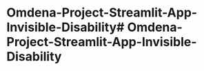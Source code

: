 # Omdena-Project-Streamlit-App-Invisible-Disability#   O m d e n a - P r o j e c t - S t r e a m l i t - A p p - I n v i s i b l e - D i s a b i l i t y  
 